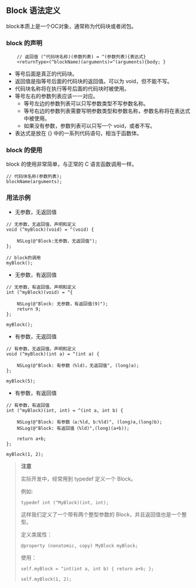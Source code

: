 ## Block 语法定义

block本质上是一个OC对象，通常称为代码块或者闭包。

### block 的声明

```
	// 返回值 (^代码块名称)(参数列表) = ^(参数列表){表达式}
	<returnType>(^blockName)(arguments)=^(arguments){body; }
```

- 等号后面是真正的代码块。
- 返回值是指等号后面的代码块的返回值。可以为 void，但不能不写。
- 代码块名称将在执行等号后面的代码块时被使用。
- 等号左右的参数列表应该一一对应。
	- 等号左边的参数列表可以只写参数类型不写参数名称。
	- 等号右边的参数列表需要写明参数类型和参数名称，参数名称将在表达式中被使用。
	- 如果没有参数，参数列表可以只写一个 void，或者不写。
- 表达式是放在 {} 中的一系列代码语句，相当于函数体。

### block 的使用

block 的使用非常简单，与正常的 C 语言函数调用一样。

```
// 代码块名称(参数列表);
blockName(arguments);
```

### 用法示例

- 无参数，无返回值

```
// 无参数，无返回值，声明和定义
void (^myBlock)(void) = ^(void) {

    NSLog(@"Block:无参数，无返回值");
};

// block的调用
myBlock();
```

- 无参数，有返回值

```
// 无参数，有返回值，声明和定义
int (^myBlock)(void) = ^{

    NSLog(@"Block: 无参数，有返回值(9)");
    return 9;
};

myBlock();
```

- 有参数，无返回值

```
// 有参数，无返回值，声明和定义
void (^myBlock)(int a) = ^(int a) {

    NSLog(@"Block: 有参数（%ld)，无返回值", (long)a);
};

myBlock(5);
```

- 有参数，有返回值

```
// 有参数，有返回值
int (^myBlock)(int, int) = ^(int a, int b) {

    NSLog(@"Block: 有参数（a:%ld, b:%ld)", (long)a,(long)b);
    NSLog(@"Block: 有返回值（%ld)",(long)(a+b));

    return a+b;
};

myBlock(1, 2);
```

> **注意**
> 
> 实际开发中，经常用到 typedef 定义一个 Block。
> 
> 例如: 
> 
> `typedef int (^MyBlock)(int, int);` 
> 
> 这样我们定义了一个带有两个整型参数的 Block，并且返回值也是一个整型。 
> 
> 定义类属性：
> 	
> `@property (nonatomic, copy) MyBlock myBlock; `
> 
> 使用： 
> 
> `self.myBlock = ^int(int a, int b) { return a+b; };`
> 
> `self.myBlock(1, 2);`


